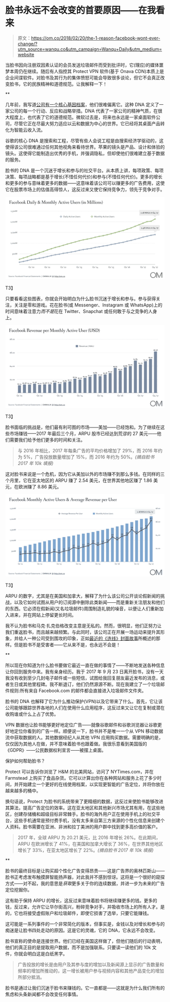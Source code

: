# 脸书永远不会改变的首要原因——在我看来

> 原文：<https://om.co/2018/02/20/the-1-reason-facebook-wont-ever-change/?utm_source=wanqu.co&utm_campaign=Wanqu+Daily&utm_medium=website>

当脸书因向注册双因素认证的会员发送垃圾邮件而受到批评时，它(理应)的媒体噩梦本周仍在继续。随后有人指控其 Protect VPN 软件(基于 Onava CDN)本质上是企业间谍软件。对脸书及其行为的集体愤怒可能会导致很多谈论，但它不会真正改变脸书，它的民族精神和道德规范。让我解释一下！

**

几年前，我写道[公司有一个核心基因档案](https://om.co/2011/02/11/change-is-good-but-its-also-really-hard/)，他们很难偏离它。这种 DNA 定义了一家公司的每一个行动、反应和战略举措。DNA 代表了一家公司的精神气质，在很大程度上，也代表了它的道德规范。微软过去是，将来也永远是一家桌面软件公司，尽管它正在尽最大努力适应以云和数据为中心的世界。它已经将其桌面产品转化为智能云收入流。

谷歌的核心 DNA 是搜索和工程，尽管有些人会说工程是由搜索经济学驱动的，这使得该公司很难通过任何其他视角来看待世界。苹果的镜头是产品、设计和体验的镜头。这使得它能制造出优秀的手机，并强调隐私，但却使他们很难建立基于数据的服务。

脸书的 DNA 是一个沉迷于增长和参与的社交平台。从本质上讲，每项政策、每项决策、每项战略都是基于增长(不惜任何代价)和参与(不惜任何代价)。更多的增长和更多的参与意味着更多的数据——这意味着该公司可以赚更多的广告费用，这使它在股票市场上的估值高得惊人，这反过来又使它保持竞争力，领先于竞争对手。

![](img/f26d5476e05c7ec88dd0b6b275300a5a.png)

<noscript><img data-lazy-fallback="1" decoding="async" class="alignnone size-full wp-image-889214" src="img/f26d5476e05c7ec88dd0b6b275300a5a.png" alt="" srcset="https://i0.wp.com/om.co/wp-content/uploads/2018/02/Screen-Shot-2018-02-16-at-11.53.34-AM.png?w=2420&amp;ssl=1 2420w, https://i0.wp.com/om.co/wp-content/uploads/2018/02/Screen-Shot-2018-02-16-at-11.53.34-AM.png?resize=300%2C155&amp;ssl=1 300w, https://i0.wp.com/om.co/wp-content/uploads/2018/02/Screen-Shot-2018-02-16-at-11.53.34-AM.png?resize=768%2C397&amp;ssl=1 768w, https://i0.wp.com/om.co/wp-content/uploads/2018/02/Screen-Shot-2018-02-16-at-11.53.34-AM.png?resize=1024%2C530&amp;ssl=1 1024w, https://i0.wp.com/om.co/wp-content/uploads/2018/02/Screen-Shot-2018-02-16-at-11.53.34-AM.png?resize=560%2C290&amp;ssl=1 560w, https://i0.wp.com/om.co/wp-content/uploads/2018/02/Screen-Shot-2018-02-16-at-11.53.34-AM.png?resize=1800%2C931&amp;ssl=1 1800w, https://i0.wp.com/om.co/wp-content/uploads/2018/02/Screen-Shot-2018-02-16-at-11.53.34-AM.png?resize=1250%2C647&amp;ssl=1 1250w, https://i0.wp.com/om.co/wp-content/uploads/2018/02/Screen-Shot-2018-02-16-at-11.53.34-AM.png?resize=400%2C207&amp;ssl=1 400w, https://i0.wp.com/om.co/wp-content/uploads/2018/02/Screen-Shot-2018-02-16-at-11.53.34-AM.png?w=2176&amp;ssl=1 2176w" sizes="(max-width: 1088px) 100vw, 1088px" data-recalc-dims="1" data-original-src="https://i0.wp.com/om.co/wp-content/uploads/2018/02/Screen-Shot-2018-02-16-at-11.53.34-AM.png?resize=1088%2C563&amp;ssl=1"/>T3】</noscript>

只要看看这些图表，你就会开始明白为什么脸书沉迷于增长和参与。参与获得关注，关注是零和游戏。花在脸书(或 Messenger、Instagram 或 WhatsApp)上的时间意味着注意力*而不是*花在 Twitter、Snapchat 或任何敢于与之竞争的人身上。

![](img/2effed9db24108e4e50096970af05758.png)

<noscript><img data-lazy-fallback="1" decoding="async" loading="lazy" class="alignnone size-full wp-image-889215" src="img/2effed9db24108e4e50096970af05758.png" alt="" srcset="https://i0.wp.com/om.co/wp-content/uploads/2018/02/Screen-Shot-2018-02-16-at-11.53.49-AM.png?w=2418&amp;ssl=1 2418w, https://i0.wp.com/om.co/wp-content/uploads/2018/02/Screen-Shot-2018-02-16-at-11.53.49-AM.png?resize=300%2C155&amp;ssl=1 300w, https://i0.wp.com/om.co/wp-content/uploads/2018/02/Screen-Shot-2018-02-16-at-11.53.49-AM.png?resize=768%2C398&amp;ssl=1 768w, https://i0.wp.com/om.co/wp-content/uploads/2018/02/Screen-Shot-2018-02-16-at-11.53.49-AM.png?resize=1024%2C530&amp;ssl=1 1024w, https://i0.wp.com/om.co/wp-content/uploads/2018/02/Screen-Shot-2018-02-16-at-11.53.49-AM.png?resize=560%2C290&amp;ssl=1 560w, https://i0.wp.com/om.co/wp-content/uploads/2018/02/Screen-Shot-2018-02-16-at-11.53.49-AM.png?resize=1800%2C932&amp;ssl=1 1800w, https://i0.wp.com/om.co/wp-content/uploads/2018/02/Screen-Shot-2018-02-16-at-11.53.49-AM.png?resize=1250%2C647&amp;ssl=1 1250w, https://i0.wp.com/om.co/wp-content/uploads/2018/02/Screen-Shot-2018-02-16-at-11.53.49-AM.png?resize=400%2C207&amp;ssl=1 400w, https://i0.wp.com/om.co/wp-content/uploads/2018/02/Screen-Shot-2018-02-16-at-11.53.49-AM.png?w=2176&amp;ssl=1 2176w" sizes="(max-width: 1088px) 100vw, 1088px" data-recalc-dims="1" data-original-src="https://i0.wp.com/om.co/wp-content/uploads/2018/02/Screen-Shot-2018-02-16-at-11.53.49-AM.png?resize=1088%2C563&amp;ssl=1"/>T3】</noscript>

脸书面临的挑战是，他们最有利可图的市场——美加——已经饱和。为了继续在这些市场赚钱——2017 年最后三个月，ARPU 股市已经达到荒谬的 27 美元——他们需要我们给予他们更多的时间和关注。

> 与 2016 年相比，2017 年每条广告的平均价格增加了 29%，而 2016 年约为 5%，广告投放数量增加了 15%，而 2016 年约为 50%。*(摘自脸书 2017 年 10k 填报)*

这对脸书来说是一个危机，因为它从美加以外的市场赚不到那么多钱。在同样的三个月里，它在亚太地区的 ARPU 赚了 2.54 美元，在世界其他地区赚了 1.86 美元，在欧洲赚了 8.86 美元。

![](img/26d16fa7fcb976f4db811f6c008c8b87.png)

<noscript><img data-lazy-fallback="1" decoding="async" loading="lazy" class="alignnone size-full wp-image-889213" src="img/26d16fa7fcb976f4db811f6c008c8b87.png" alt="" srcset="https://i0.wp.com/om.co/wp-content/uploads/2018/02/Screen-Shot-2018-02-16-at-1.26.11-PM.png?w=2430&amp;ssl=1 2430w, https://i0.wp.com/om.co/wp-content/uploads/2018/02/Screen-Shot-2018-02-16-at-1.26.11-PM.png?resize=300%2C155&amp;ssl=1 300w, https://i0.wp.com/om.co/wp-content/uploads/2018/02/Screen-Shot-2018-02-16-at-1.26.11-PM.png?resize=768%2C396&amp;ssl=1 768w, https://i0.wp.com/om.co/wp-content/uploads/2018/02/Screen-Shot-2018-02-16-at-1.26.11-PM.png?resize=1024%2C528&amp;ssl=1 1024w, https://i0.wp.com/om.co/wp-content/uploads/2018/02/Screen-Shot-2018-02-16-at-1.26.11-PM.png?resize=560%2C289&amp;ssl=1 560w, https://i0.wp.com/om.co/wp-content/uploads/2018/02/Screen-Shot-2018-02-16-at-1.26.11-PM.png?resize=1800%2C929&amp;ssl=1 1800w, https://i0.wp.com/om.co/wp-content/uploads/2018/02/Screen-Shot-2018-02-16-at-1.26.11-PM.png?resize=1250%2C645&amp;ssl=1 1250w, https://i0.wp.com/om.co/wp-content/uploads/2018/02/Screen-Shot-2018-02-16-at-1.26.11-PM.png?resize=400%2C206&amp;ssl=1 400w, https://i0.wp.com/om.co/wp-content/uploads/2018/02/Screen-Shot-2018-02-16-at-1.26.11-PM.png?w=2176&amp;ssl=1 2176w" sizes="(max-width: 1088px) 100vw, 1088px" data-recalc-dims="1" data-original-src="https://i0.wp.com/om.co/wp-content/uploads/2018/02/Screen-Shot-2018-02-16-at-1.26.11-PM.png?resize=1088%2C561&amp;ssl=1"/>T3】</noscript>

ARPU 的数字，尤其是在美国和加拿大，解释了为什么该公司公开谈论假新闻的挑战，以及它如何试图从用户的订阅源中删除此类新闻——而是重新关注朋友和他们的东西。它必须在假新闻(又名垃圾邮件)周围制造礼貌的噪音，以便让人们重新加入进来，并在网站上停留更长时间。

我不认为脸书和马克·扎克伯格改变主意是无私的。然而，很明显，他们正努力让我们重返脸书，而且越来越频繁。与此同时，该公司正在开展一场运动来提升其形象，并给人一种公司受到围攻的印象，正如[最近的《连线》封面故事](https://www.wired.com/story/inside-facebook-mark-zuckerberg-2-years-of-hell/)所概述的那样。但是脸书不是受害者——它从来不是，也永远不会是！

**

所以现在你知道为什么脸书要做它最近一直在做的事情了——不断地发送各种信息让你回到服务中来。我有亲身经历。我于 2017 年 9 月 23 日离开脸书，没有一天我没有收到至少几封电子邮件或一些短信，试图给我回复朋友最近发布的消息，或者生日或其他里程碑。我不断退订，他们仍然源源不断。现在我建立了一个垃圾邮件规则:所有来自 Facebook.com 的邮件都会直接进入垃圾邮件文件夹。

脸书的 DNA 也解释了它为什么推动保护(VPN)以及它带来了什么。首先，它让该公司能够跟踪世界各地的人们在使用什么应用程序，这反过来又让它在复制或潜在收购谁或什么上占了优势。

VPN 数据也让脸书能够更好地定位广告——就像谷歌邮件和谷歌浏览器让谷歌更好地定位你看到的广告一样。顺便说一下，脸书并不是唯一一个从 VPN 移动数据流中获取数据的人。其他数据经纪人从其他 VPN 应用购买数据。需要明确的是，仅仅因为其他人在做，并不意味着脸书也跟着做。我很乐意看到美国版的《GDPR》——公民数据权利宣言——被摆上桌面。

保护如何帮助脸书？

Protect 可以告诉你浏览了 H&M 的北美网站，访问了 NYTimes.com，并在 Farmstead 上购买了食品杂货。它可以计算出你在各种网站和服务上花了多少时间，并开始建立一个更好的在线使用档案，以实现更智能的广告定位，并将你放在越来越多的桶中。

换句话说，Protect 为脸书的系统带来了更精细的数据，这反过来使脸书能够改进其算法，提高广告定位的效率。这在亚太地区和其他新兴市场尤其有用，在这些地区，创建存储桶和超级目标非常棘手。脸书的海外用户正在使用手机上的社交平台，这些手机通常是预付费手机，没有太多来自第三方来源的个性化信息来创建个人资料。脸书需要在亚洲、非洲和拉丁美洲的用户群中找到更多高价值的客户。

> 2017 年，全球 ARPU 为 20.21 美元，比 2016 年增长 26%。在此期间，ARPU 在欧洲增长了 41%，在美国和加拿大增长了 36%，在世界其他地区增长了 33%，在亚太地区增长了 22%。*(摘自脸书 2017 年 10k 填报)*

**

脸书的最终目标是让购买超个性化广告变得昂贵——这是广告界的奥林匹斯山——脸书正考虑发布触摸屏智能扬声器，对此我并不感到惊讶。这将是一个很好的窥探方式——对不起，我的意思是*获取*更多关于你的连续数据，并进一步为未来的广告定位挖掘你。

这有助于保持 ARPU 的增长，这反过来意味着脸书将继续赚更多的钱。更多的钱，反过来，允许它让华尔街高兴，粉碎竞争对手，并吸收市场上的所有人才。是的，它也将接受虚假账户和垃圾邮件，即使它损害了选举，只要它能赚钱。

这可能是一系列事件的一个非常简化的版本，但事实是，金钱以及对增长和参与的痴迷是让脸书四处走动的原因。这是它的灵魂，它的 DNA，它永远不会改变。

脸书宣称的使命是连接世界。他们已经在美国这样做了，但他们随后的行动表明，他们的真正目的是提取用户数据，而不是加强联系。只要读一读他们的 10k 文件，你就会明白这是白纸黑字。

> 广告投放的增长是由用户及其参与度的增加以及新闻源上显示的广告数量和频率的增加所推动的，这一增长被用户参与视频内容和其他产品变化的增加所部分抵消。

脸书是通过让我们沉迷于脸书来赚钱的。它一直都是——这就是为什么我们所有的焦虑和头条新闻都不会改变任何事情。